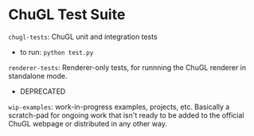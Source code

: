 # ChuGL Test Suite

`chugl-tests`: ChuGL unit and integration tests
- to run: `python test.py`

`renderer-tests`: Renderer-only tests, for runnning the ChuGL renderer in standalone mode.
- DEPRECATED

`wip-examples`: work-in-progress examples, projects, etc. Basically a scratch-pad for ongoing work that isn't ready to be added to the official ChuGL webpage or distributed in any other way.